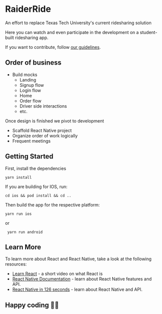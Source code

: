 # RaiderRide

An effort to replace Texas Tech University's current ridesharing solution

Here you can watch and even participate in the development on a student-built ridesharing app.

If you want to contribute, follow [our guidelines](https://github.com/ttugdsc/raiderride-FUBU/blob/main/CONTRIBUTION.md).

## Order of business

- Build mocks
  - Landing
  - Signup flow
  - Login flow
  - Home
  - Order flow
  - Driver side interactions
  - etc.

Once design is finished we pivot to development

- Scaffold React Native project
- Organize order of work logically
- Frequent meetings

## Getting Started

First, install the dependencies

`yarn install`

If you are building for IOS, run:

`cd ios && pod install && cd ..`

Then build the app for the respective platform:

`yarn run ios`

or

` yarn run android`

## Learn More

To learn more about React and React Native, take a look at the following resources:

- [Learn React](https://www.youtube.com/watch?v=Tn6-PIqc4UM) - a short video on what React is
- [React Native Documentation](https://reactnative.dev/) - learn about React Native features and API.
- [React Native in 126 seconds](https://www.youtube.com/watch?v=gvkqT_Uoahw) - learn about React Native and API.

## Happy coding 🎉🙌

